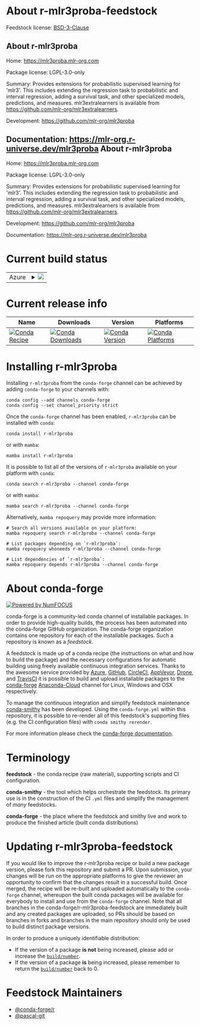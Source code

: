 About r-mlr3proba-feedstock
===========================

Feedstock license: [BSD-3-Clause](https://github.com/conda-forge/r-mlr3proba-feedstock/blob/main/LICENSE.txt)

About r-mlr3proba
-----------------

Home: https://mlr3proba.mlr-org.com

Package license: LGPL-3.0-only

Summary: Provides extensions for probabilistic supervised learning for 'mlr3'.  This includes extending the regression task to probabilistic and interval regression, adding a survival task, and other specialized models, predictions, and measures. mlr3extralearners is available from <https://github.com/mlr-org/mlr3extralearners>.

Development: https://github.com/mlr-org/mlr3proba

Documentation: https://mlr-org.r-universe.dev/mlr3proba
About r-mlr3proba
-----------------

Home: https://mlr3proba.mlr-org.com

Package license: LGPL-3.0-only

Summary: Provides extensions for probabilistic supervised learning for 'mlr3'.  This includes extending the regression task to probabilistic and interval regression, adding a survival task, and other specialized models, predictions, and measures. mlr3extralearners is available from <https://github.com/mlr-org/mlr3extralearners>.

Development: https://github.com/mlr-org/mlr3proba

Documentation: https://mlr-org.r-universe.dev/mlr3proba

Current build status
====================


<table>
    
  <tr>
    <td>Azure</td>
    <td>
      <details>
        <summary>
          <a href="https://dev.azure.com/conda-forge/feedstock-builds/_build/latest?definitionId=11744&branchName=main">
            <img src="https://dev.azure.com/conda-forge/feedstock-builds/_apis/build/status/r-mlr3proba-feedstock?branchName=main">
          </a>
        </summary>
        <table>
          <thead><tr><th>Variant</th><th>Status</th></tr></thead>
          <tbody><tr>
              <td>linux_64_r_base4.1</td>
              <td>
                <a href="https://dev.azure.com/conda-forge/feedstock-builds/_build/latest?definitionId=11744&branchName=main">
                  <img src="https://dev.azure.com/conda-forge/feedstock-builds/_apis/build/status/r-mlr3proba-feedstock?branchName=main&jobName=linux&configuration=linux%20linux_64_r_base4.1" alt="variant">
                </a>
              </td>
            </tr><tr>
              <td>linux_64_r_base4.2</td>
              <td>
                <a href="https://dev.azure.com/conda-forge/feedstock-builds/_build/latest?definitionId=11744&branchName=main">
                  <img src="https://dev.azure.com/conda-forge/feedstock-builds/_apis/build/status/r-mlr3proba-feedstock?branchName=main&jobName=linux&configuration=linux%20linux_64_r_base4.2" alt="variant">
                </a>
              </td>
            </tr><tr>
              <td>osx_64_r_base4.1</td>
              <td>
                <a href="https://dev.azure.com/conda-forge/feedstock-builds/_build/latest?definitionId=11744&branchName=main">
                  <img src="https://dev.azure.com/conda-forge/feedstock-builds/_apis/build/status/r-mlr3proba-feedstock?branchName=main&jobName=osx&configuration=osx%20osx_64_r_base4.1" alt="variant">
                </a>
              </td>
            </tr><tr>
              <td>osx_64_r_base4.2</td>
              <td>
                <a href="https://dev.azure.com/conda-forge/feedstock-builds/_build/latest?definitionId=11744&branchName=main">
                  <img src="https://dev.azure.com/conda-forge/feedstock-builds/_apis/build/status/r-mlr3proba-feedstock?branchName=main&jobName=osx&configuration=osx%20osx_64_r_base4.2" alt="variant">
                </a>
              </td>
            </tr><tr>
              <td>win_64</td>
              <td>
                <a href="https://dev.azure.com/conda-forge/feedstock-builds/_build/latest?definitionId=11744&branchName=main">
                  <img src="https://dev.azure.com/conda-forge/feedstock-builds/_apis/build/status/r-mlr3proba-feedstock?branchName=main&jobName=win&configuration=win%20win_64_" alt="variant">
                </a>
              </td>
            </tr>
          </tbody>
        </table>
      </details>
    </td>
  </tr>
</table>

Current release info
====================

| Name | Downloads | Version | Platforms |
| --- | --- | --- | --- |
| [![Conda Recipe](https://img.shields.io/badge/recipe-r--mlr3proba-green.svg)](https://anaconda.org/conda-forge/r-mlr3proba) | [![Conda Downloads](https://img.shields.io/conda/dn/conda-forge/r-mlr3proba.svg)](https://anaconda.org/conda-forge/r-mlr3proba) | [![Conda Version](https://img.shields.io/conda/vn/conda-forge/r-mlr3proba.svg)](https://anaconda.org/conda-forge/r-mlr3proba) | [![Conda Platforms](https://img.shields.io/conda/pn/conda-forge/r-mlr3proba.svg)](https://anaconda.org/conda-forge/r-mlr3proba) |

Installing r-mlr3proba
======================

Installing `r-mlr3proba` from the `conda-forge` channel can be achieved by adding `conda-forge` to your channels with:

```
conda config --add channels conda-forge
conda config --set channel_priority strict
```

Once the `conda-forge` channel has been enabled, `r-mlr3proba` can be installed with `conda`:

```
conda install r-mlr3proba
```

or with `mamba`:

```
mamba install r-mlr3proba
```

It is possible to list all of the versions of `r-mlr3proba` available on your platform with `conda`:

```
conda search r-mlr3proba --channel conda-forge
```

or with `mamba`:

```
mamba search r-mlr3proba --channel conda-forge
```

Alternatively, `mamba repoquery` may provide more information:

```
# Search all versions available on your platform:
mamba repoquery search r-mlr3proba --channel conda-forge

# List packages depending on `r-mlr3proba`:
mamba repoquery whoneeds r-mlr3proba --channel conda-forge

# List dependencies of `r-mlr3proba`:
mamba repoquery depends r-mlr3proba --channel conda-forge
```


About conda-forge
=================

[![Powered by
NumFOCUS](https://img.shields.io/badge/powered%20by-NumFOCUS-orange.svg?style=flat&colorA=E1523D&colorB=007D8A)](https://numfocus.org)

conda-forge is a community-led conda channel of installable packages.
In order to provide high-quality builds, the process has been automated into the
conda-forge GitHub organization. The conda-forge organization contains one repository
for each of the installable packages. Such a repository is known as a *feedstock*.

A feedstock is made up of a conda recipe (the instructions on what and how to build
the package) and the necessary configurations for automatic building using freely
available continuous integration services. Thanks to the awesome service provided by
[Azure](https://azure.microsoft.com/en-us/services/devops/), [GitHub](https://github.com/),
[CircleCI](https://circleci.com/), [AppVeyor](https://www.appveyor.com/),
[Drone](https://cloud.drone.io/welcome), and [TravisCI](https://travis-ci.com/)
it is possible to build and upload installable packages to the
[conda-forge](https://anaconda.org/conda-forge) [Anaconda-Cloud](https://anaconda.org/)
channel for Linux, Windows and OSX respectively.

To manage the continuous integration and simplify feedstock maintenance
[conda-smithy](https://github.com/conda-forge/conda-smithy) has been developed.
Using the ``conda-forge.yml`` within this repository, it is possible to re-render all of
this feedstock's supporting files (e.g. the CI configuration files) with ``conda smithy rerender``.

For more information please check the [conda-forge documentation](https://conda-forge.org/docs/).

Terminology
===========

**feedstock** - the conda recipe (raw material), supporting scripts and CI configuration.

**conda-smithy** - the tool which helps orchestrate the feedstock.
                   Its primary use is in the construction of the CI ``.yml`` files
                   and simplify the management of *many* feedstocks.

**conda-forge** - the place where the feedstock and smithy live and work to
                  produce the finished article (built conda distributions)


Updating r-mlr3proba-feedstock
==============================

If you would like to improve the r-mlr3proba recipe or build a new
package version, please fork this repository and submit a PR. Upon submission,
your changes will be run on the appropriate platforms to give the reviewer an
opportunity to confirm that the changes result in a successful build. Once
merged, the recipe will be re-built and uploaded automatically to the
`conda-forge` channel, whereupon the built conda packages will be available for
everybody to install and use from the `conda-forge` channel.
Note that all branches in the conda-forge/r-mlr3proba-feedstock are
immediately built and any created packages are uploaded, so PRs should be based
on branches in forks and branches in the main repository should only be used to
build distinct package versions.

In order to produce a uniquely identifiable distribution:
 * If the version of a package **is not** being increased, please add or increase
   the [``build/number``](https://docs.conda.io/projects/conda-build/en/latest/resources/define-metadata.html#build-number-and-string).
 * If the version of a package **is** being increased, please remember to return
   the [``build/number``](https://docs.conda.io/projects/conda-build/en/latest/resources/define-metadata.html#build-number-and-string)
   back to 0.

Feedstock Maintainers
=====================

* [@conda-forge/r](https://github.com/conda-forge/r/)
* [@pascal-git](https://github.com/pascal-git/)

